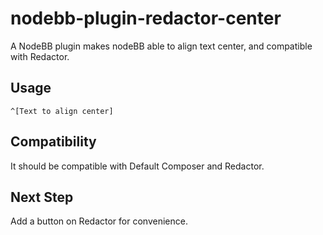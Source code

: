 # nodebb-plugin-redactor-center
A NodeBB plugin makes nodeBB able to align text center, and compatible with Redactor.

## Usage
```
^[Text to align center]
```

## Compatibility
It should be compatible with Default Composer and Redactor.

## Next Step
Add a button on Redactor for convenience.